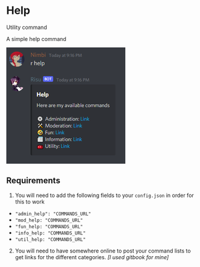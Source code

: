# Help
Utility command

A simple help command

![](content/banner.PNG)

## Requirements
 
1. You will need to add the following fields to your `config.json` in order for this to work
 - `"admin_help": "COMMANDS_URL"`
 - `"mod_help: "COMMANDS_URL"`
 - `"fun_help: "COMMANDS_URL"`
 - `"info_help: "COMMANDS_URL"`
 - `"util_help: "COMMANDS_URL"`
2. You will need to have somewhere online to post your command lists to get links for the different categories. *[I used gitbook for mine]*


